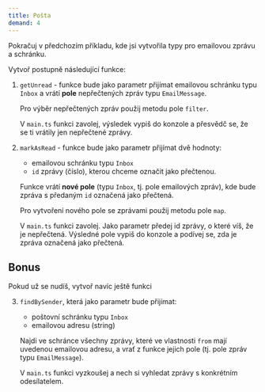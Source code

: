 ```yaml
---
title: Pošta
demand: 4
---
```


Pokračuj v předchozím příkladu, kde jsi vytvořila typy pro emailovou zprávu a schránku.

Vytvoř postupně následující funkce:
1. `getUnread` - funkce bude jako parametr přijímat emailovou schránku typu `Inbox` a vrátí **pole** nepřečtených zpráv typu `EmailMessage`.

   Pro výběr nepřečtených zpráv použij metodu pole `filter`.

   V `main.ts` funkci zavolej, výsledek vypiš do konzole a přesvědč se, že se ti vrátily jen nepřečtené zprávy.

2. `markAsRead` - funkce bude jako parametr přijímat dvě hodnoty:
   - emailovou schránku typu `Inbox`
   - `id` zprávy (číslo), kterou chceme označit jako přečtenou.

   Funkce vrátí **nové pole** (typu `Inbox`, tj. pole emailových zpráv), kde bude zpráva s předaným `id` označená jako přečtená.

   Pro vytvoření nového pole se zprávami použij metodu pole `map`.

   V `main.ts` funkci zavolej. Jako parametr předej id zprávy, o které víš, že je nepřečtená. Výsledné pole vypiš do konzole a podívej se, zda je zpráva označená jako přečtená.


## Bonus

Pokud už se nudíš, vytvoř navíc ještě funkci

3. `findBySender`, která jako parametr bude přijímat:
   - poštovní schránku typu `Inbox`
   - emailovou adresu (string)

   Najdi ve schránce všechny zprávy, které ve vlastnosti `from` mají uvedenou emailovou adresu, a vrať z funkce jejich pole (tj. pole zpráv typu `EmailMessage`).

   V `main.ts` funkci vyzkoušej a nech si vyhledat zprávy s konkrétním odesílatelem.
